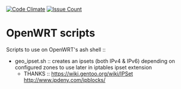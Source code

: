 [![Code Climate](https://codeclimate.com/github/martinstefany/openwrt_scripts/badges/gpa.svg)](https://codeclimate.com/github/martinstefany/openwrt_scripts)   [![Issue Count](https://codeclimate.com/github/martinstefany/openwrt_scripts/badges/issue_count.svg)](https://codeclimate.com/github/martinstefany/openwrt_scripts)


# OpenWRT scripts
Scripts to use on OpenWRT's ash shell ::

 * geo_ipset.sh :: creates an ipsets (both IPv4 & IPv6) depending on configured zones to use later in iptables ipset extension
   * THANKS :: https://wiki.gentoo.org/wiki/IPSet
               http://www.ipdeny.com/ipblocks/


